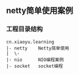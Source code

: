 ## netty简单使用案例

### 工程目录结构

    cn.xiaoyu.learning
    |- netty    Netty简单使用
    |  \- 
    |- nio      NIO编程案例
    |- socket   socket编程
    
###  